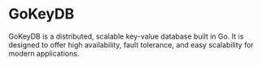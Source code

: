# GoKeyDB
GoKeyDB is a distributed, scalable key-value database built in Go. It is designed to offer high availability, fault tolerance, and easy scalability for modern applications.
